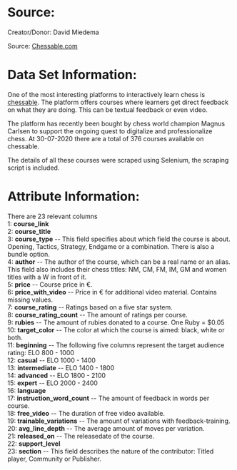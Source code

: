 # Source:

Creator/Donor: 
David Miedema

Source:
[Chessable.com](chessable.com)

# Data Set Information:
One of the most interesting platforms to interactively learn chess is [chessable](chessable.com). The platform offers courses where learners get direct feedback on what they are doing. This can be textual feedback or even video. 

The platform has recently been bought by chess world champion Magnus Carlsen to support the ongoing quest to digitalize and professionalize chess. At 30-07-2020 there are a total of 376 courses available on chessable. 

The details of all these courses were scraped using Selenium, the scraping script is included. 

# Attribute Information:
There are 23 relevant columns  
1: **course_link**  
2: **course_title**  
3: **course_type** -- This field specifies about which field the course is about. Opening, Tactics, Strategy, Endgame or a combination. There is also a bundle option.  
4: **author** -- The author of the course, which can be a real name or an alias. This field also includes their chess titles: NM, CM, FM, IM, GM and women titles with a W in front of it.  
5: **price** -- Course price in €.  
6: **price_with_video** -- Price in € for additional video material. Contains missing values.  
7: **course_rating** -- Ratings based on a five star system.  
8: **course_rating_count** -- The amount of ratings per course.  
9: **rubies** -- The amount of rubies donated to a course. One Ruby = $0.05  
10: **target_color** -- The color at which the course is aimed: black, white or both.  
11: **beginning** -- The following five columns represent the target audience rating: ELO 800 - 1000  
12: **casual** -- ELO 1000 - 1400  
13: **intermediate** -- ELO 1400 - 1800  
14: **advanced** -- ELO 1800 - 2100  
15: **expert** -- ELO 2000 - 2400  
16: **language**  
17: **instruction_word_count** -- The amount of feedback in words per course.  
18: **free_video** -- The duration of free video available.  
19: **trainable_variations** -- The amount of variations with feedback-training.  
20: **avg_line_depth** -- The average amount of moves per variation.  
21: **released_on** -- The releasedate of the course.  
22: **support_level**  
23: **section** -- This field describes the nature of the contributor: Titled player, Community or Publisher.  
